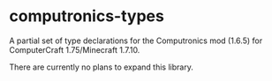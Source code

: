 # computronics-types

A partial set of type declarations for the Computronics mod (1.6.5) for ComputerCraft 1.75/Minecraft 1.7.10.

There are currently no plans to expand this library.
